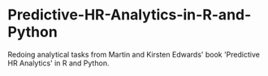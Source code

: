 # Predictive-HR-Analytics-in-R-and-Python
Redoing analytical tasks from Martin and Kirsten Edwards' book 'Predictive HR Analytics' in R and Python.

